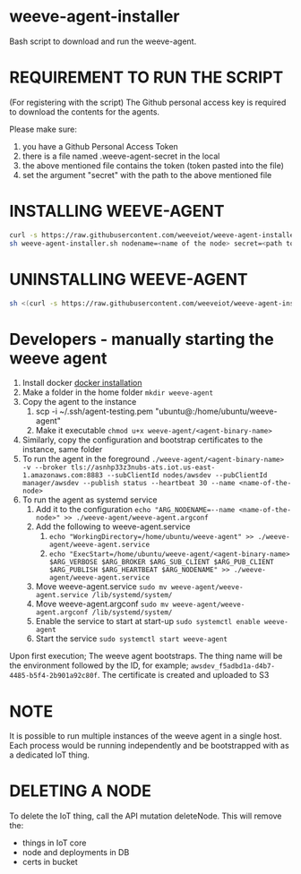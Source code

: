 # weeve-agent-installer

Bash script to download and run the weeve-agent.

# REQUIREMENT TO RUN THE SCRIPT

(For registering with the script) The Github personal access key is required to download the contents for the agents.

Please make sure:

1. you have a Github Personal Access Token
2. there is a file named .weeve-agent-secret in the local
3. the above mentioned file contains the token (token pasted into the file)
4. set the argument "secret" with the path to the above mentioned file

# INSTALLING WEEVE-AGENT

```bash
curl -s https://raw.githubusercontent.com/weeveiot/weeve-agent-installer/dev/weeve-agent-installer.sh > weeve-agent-installer.sh
sh weeve-agent-installer.sh nodename=<name of the node> secret=<path to the secret file>
```

# UNINSTALLING WEEVE-AGENT

```bash
sh <(curl -s https://raw.githubusercontent.com/weeveiot/weeve-agent-installer/dev/weeve-agent-uninstaller.sh)

```

# Developers - manually starting the weeve agent

1. Install docker [docker installation](https://docs.docker.com/engine/install/)
2. Make a folder in the home folder `mkdir weeve-agent`
3. Copy the agent to the instance
   1. scp -i ~/.ssh/agent-testing.pem <path-to-agent-binary> "ubuntu@<ip>:/home/ubuntu/weeve-agent"
   2. Make it executable `chmod u+x weeve-agent/<agent-binary-name>`
4. Similarly, copy the configuration and bootstrap certificates to the instance, same folder
5. To run the agent in the foreground `./weeve-agent/<agent-binary-name> -v --broker tls://asnhp33z3nubs-ats.iot.us-east-1.amazonaws.com:8883 --subClientId nodes/awsdev --pubClientId manager/awsdev --publish status --heartbeat 30 --name <name-of-the-node>`
6. To run the agent as systemd service
   1. Add it to the configuration `echo "ARG_NODENAME=--name <name-of-the-node>" >> ./weeve-agent/weeve-agent.argconf`
   2. Add the following to weeve-agent.service
      1. `echo "WorkingDirectory=/home/ubuntu/weeve-agent" >> ./weeve-agent/weeve-agent.service`
      2. `echo "ExecStart=/home/ubuntu/weeve-agent/<agent-binary-name> $ARG_VERBOSE $ARG_BROKER $ARG_SUB_CLIENT $ARG_PUB_CLIENT $ARG_PUBLISH $ARG_HEARTBEAT $ARG_NODENAME" >> ./weeve-agent/weeve-agent.service`
   3. Move weeve-agent.service `sudo mv weeve-agent/weeve-agent.service /lib/systemd/system/`
   4. Move weeve-agent.argconf `sudo mv weeve-agent/weeve-agent.argconf /lib/systemd/system/`
   5. Enable the service to start at start-up `sudo systemctl enable weeve-agent`
   6. Start the service `sudo systemctl start weeve-agent`

Upon first execution;
The weeve agent bootstraps.
The thing name will be the environment followed by the ID, for example; `awsdev_f5adbd1a-d4b7-4485-b5f4-2b901a92c80f`.
The certificate is created and uploaded to S3

# NOTE

It is possible to run multiple instances of the weeve agent in a single host. Each process would be running independently and be bootstrapped with as a dedicated IoT thing.

# DELETING A NODE

To delete the IoT thing, call the API mutation deleteNode. This will remove the:

- things in IoT core
- node and deployments in DB
- certs in bucket
